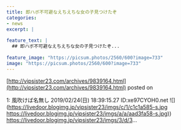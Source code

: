 ```yaml
---
title: 即ハボ不可避なえちえちな女の子見つけたぞ
categories:
- news
excerpt: |
  
feature_text: |
  ## 即ハボ不可避なえちえちな女の子見つけたぞ...
  
feature_image: "https://picsum.photos/2560/600?image=733"
image: "https://picsum.photos/2560/600?image=733"
---
```


[http://vipsister23.com/archives/9839164.html](http://vipsister23.com/archives/9839164.html)
posted on 

<!--more-->

1: 風吹けば名無し 2019/02/24(日) 18:39:15.27 ID:xe97CYOH0.net ![](https://livedoor.blogimg.jp/vipsister23/imgs/c/1/c1c1a585-s.jpg [https://livedoor.blogimg.jp/vipsister23/imgs/a/a/aad3fa58-s.jpg)](https://livedoor.blogimg.jp/vipsister23/imgs/a/a/aad3fa58-s.jpg)) https://livedoor.blogimg.jp/vipsister23/imgs/3/d/3...
